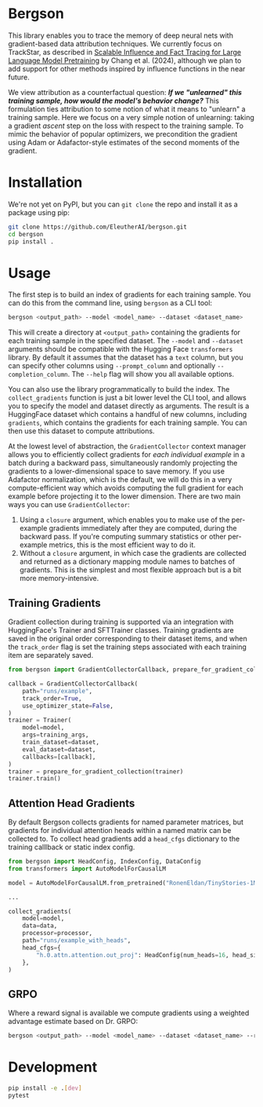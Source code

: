 # Bergson
This library enables you to trace the memory of deep neural nets with gradient-based data attribution techniques. We currently focus on TrackStar, as described in [Scalable Influence and Fact Tracing for Large Language Model Pretraining](https://arxiv.org/abs/2410.17413v3) by Chang et al. (2024), although we plan to add support for other methods inspired by influence functions in the near future.

We view attribution as a counterfactual question: **_If we "unlearned" this training sample, how would the model's behavior change?_** This formulation ties attribution to some notion of what it means to "unlearn" a training sample. Here we focus on a very simple notion of unlearning: taking a gradient _ascent_ step on the loss with respect to the training sample. To mimic the behavior of popular optimizers, we precondition the gradient using Adam or Adafactor-style estimates of the second moments of the gradient.

# Installation

We're not yet on PyPI, but you can `git clone` the repo and install it as a package using pip:

```bash
git clone https://github.com/EleutherAI/bergson.git
cd bergson
pip install .
```

# Usage
The first step is to build an index of gradients for each training sample. You can do this from the command line, using `bergson` as a CLI tool:

```bash
bergson <output_path> --model <model_name> --dataset <dataset_name>
```

This will create a directory at `<output_path>` containing the gradients for each training sample in the specified dataset. The `--model` and `--dataset` arguments should be compatible with the Hugging Face `transformers` library. By default it assumes that the dataset has a `text` column, but you can specify other columns using `--prompt_column` and optionally `--completion_column`. The `--help` flag will show you all available options.

You can also use the library programmatically to build the index. The `collect_gradients` function is just a bit lower level the CLI tool, and allows you to specify the model and dataset directly as arguments. The result is a HuggingFace dataset which contains a handful of new columns, including `gradients`, which contains the gradients for each training sample. You can then use this dataset to compute attributions.

At the lowest level of abstraction, the `GradientCollector` context manager allows you to efficiently collect gradients for _each individual example_ in a batch during a backward pass, simultaneously randomly projecting the gradients to a lower-dimensional space to save memory. If you use Adafactor normalization, which is the default, we will do this in a very compute-efficient way which avoids computing the full gradient for each example before projecting it to the lower dimension. There are two main ways you can use `GradientCollector`:

1. Using a `closure` argument, which enables you to make use of the per-example gradients immediately after they are computed, during the backward pass. If you're computing summary statistics or other per-example metrics, this is the most efficient way to do it.
2. Without a `closure` argument, in which case the gradients are collected and returned as a dictionary mapping module names to batches of gradients. This is the simplest and most flexible approach but is a bit more memory-intensive.

## Training Gradients

Gradient collection during training is supported via an integration with HuggingFace's Trainer and SFTTrainer classes. Training gradients are saved in the original order corresponding to their dataset items, and when the `track_order` flag is set the training steps associated with each training item are separately saved.

```python
from bergson import GradientCollectorCallback, prepare_for_gradient_collection

callback = GradientCollectorCallback(
    path="runs/example",
    track_order=True,
    use_optimizer_state=False,
)
trainer = Trainer(
    model=model,
    args=training_args,
    train_dataset=dataset,
    eval_dataset=dataset,
    callbacks=[callback],
)
trainer = prepare_for_gradient_collection(trainer)
trainer.train()
```

## Attention Head Gradients

By default Bergson collects gradients for named parameter matrices, but gradients for individual attention heads within a named matrix can be collected to. To collect head gradients add a `head_cfgs` dictionary to the training calllback or static index config.

```python
from bergson import HeadConfig, IndexConfig, DataConfig
from transformers import AutoModelForCausalLM

model = AutoModelForCausalLM.from_pretrained("RonenEldan/TinyStories-1M", trust_remote_code=True, use_safetensors=True)

...

collect_gradients(
    model=model,
    data=data,
    processor=processor,
    path="runs/example_with_heads",
    head_cfgs={
        "h.0.attn.attention.out_proj": HeadConfig(num_heads=16, head_size=4, head_dim=2),
    },
)
```

## GRPO

Where a reward signal is available we compute gradients using a weighted advantage estimate based on Dr. GRPO:

```bash
bergson <output_path> --model <model_name> --dataset <dataset_name> --reward_column <reward_column_name>
```

# Development

```bash
pip install -e .[dev]
pytest
```

